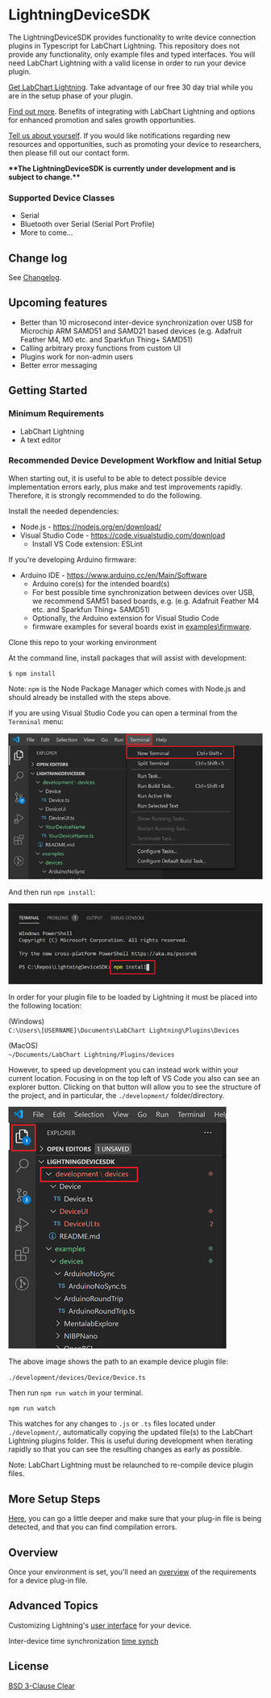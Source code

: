 # LightningDeviceSDK

The LightningDeviceSDK provides functionality to write device connection plugins in Typescript for LabChart Lightning. This repository does not provide any functionality, only example files and typed interfaces. You will need LabChart Lightning with a valid license in order to run your device plugin.

[Get LabChart Lightning](https://go.adinstruments.com/integrationLCLtrial). Take advantage of our free 30 day trial while you are in the setup phase of your plugin.

[Find out more](https://go.adinstruments.com/LCLIntegrationCWS). Benefits of integrating with LabChart Lightning and options for enhanced promotion and sales growth opportunities.

[Tell us about yourself](https://go.adinstruments.com/l/21302/2020-09-17/5qnltg). If you would like notifications regarding new resources and opportunities, such as promoting your device to researchers, then please fill out our contact form.


**\*\*The LightningDeviceSDK is currently under development and is subject to change.\*\***

### Supported Device Classes

-  Serial
-  Bluetooth over Serial (Serial Port Profile)
-  More to come...

## Change log

See [Changelog](CHANGELOG.md).

## Upcoming features

-  Better than 10 microsecond inter-device synchronization over USB for Microchip ARM SAMD51 and SAMD21 based devices (e.g. Adafruit Feather M4, M0 etc. and  Sparkfun Thing+ SAMD51)
-  Calling arbitrary proxy functions from custom UI
-  Plugins work for non-admin users 
-  Better error messaging

## Getting Started

### Minimum Requirements

-  LabChart Lightning
-  A text editor

### Recommended Device Development Workflow and Initial Setup

When starting out, it is useful to be able to detect possible device implementation errors early, plus make and test improvements rapidly. Therefore, it is strongly recommended to do the following.

Install the needed dependencies:

-  Node.js - https://nodejs.org/en/download/
-  Visual Studio Code - https://code.visualstudio.com/download
   -  Install VS Code extension: ESLint

If you're developing Arduino firmware:
- Arduino IDE - https://www.arduino.cc/en/Main/Software
   - Arduino core(s) for the intended board(s)
   - For best possible time synchronization between devices over USB, we recommend SAM51 based boards, e.g. (e.g. Adafruit Feather M4 etc. and  Sparkfun Thing+ SAMD51)
   - Optionally, the Arduino extension for Visual Studio Code
   - firmware examples for several boards exist in [examples\firmware](examples\firmware).

Clone this repo to your working environment

At the command line, install packages that will assist with development:

```
$ npm install
```

Note: `npm` is the Node Package Manager which comes with Node.js and should already be installed with the steps above.

If you are using Visual Studio Code you can open a terminal from the `Termninal` menu:

![open terminal](images/open-terminal.png)

And then run `npm install`:

![npm install](images/npm-install.png)

In order for your plugin file to be loaded by Lightning it must be placed into the following location: 

(Windows)  
`C:\Users\[USERNAME]\Documents\LabChart Lightning\Plugins\Devices`

(MacOS)  
`~/Documents/LabChart Lightning/Plugins/devices`

However, to speed up development you can instead work within your current location. Focusing in on the top left of VS Code you also can see an explorer button. Clicking on that button will allow you to see the structure of the project, and in particular, the `./development/` folder/directory.

![development-folder](images/development-folder.png)

The above image shows the path to an example device plugin file: 

`./development/devices/Device/Device.ts`

Then run `npm run watch` in your terminal.

```
npm run watch
```

This watches for any changes to `.js` or `.ts` files located under `./development/`, automatically copying the updated file(s) to the LabChart Lightning plugins folder. This is useful during development when iterating rapidly so that you can see the resulting changes as early as possible.

Note: LabChart Lightning must be relaunched to re-compile device plugin files.


## More Setup Steps

[Here](SETUP.md), you can go a little deeper and make sure that your plug-in file is being detected, and that you can find compilation errors.


## Overview

Once your environment is set, you'll need an [overview](OVERVIEW.md) of the requirements for a device plug-in file.

## Advanced Topics

Customizing Lightning's [user interface](DEVICE-UI.md) for your device.

Inter-device time synchronization [time synch](TIME-SYNCH.md)

## License

[BSD 3-Clause Clear](LICENSE)
